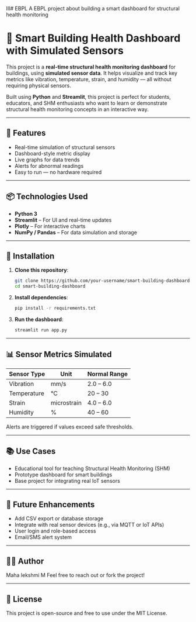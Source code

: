 III# EBPL
A EBPL project about building a smart dashboard for structural health monitoring
# 🏢 Smart Building Health Dashboard with Simulated Sensors

This project is a **real-time structural health monitoring dashboard** for buildings, using **simulated sensor data**. It helps visualize and track key metrics like vibration, temperature, strain, and humidity — all without requiring physical sensors.

Built using **Python** and **Streamlit**, this project is perfect for students, educators, and SHM enthusiasts who want to learn or demonstrate structural health monitoring concepts in an interactive way.

---

## 🚀 Features

- Real-time simulation of structural sensors
- Dashboard-style metric display
- Live graphs for data trends
- Alerts for abnormal readings
- Easy to run — no hardware required

---

## 📦 Technologies Used

- **Python 3**
- **Streamlit** – For UI and real-time updates
- **Plotly** – For interactive charts
- **NumPy / Pandas** – For data simulation and storage

---

## 🔧 Installation

1. **Clone this repository**:
   ```bash
   git clone https://github.com/your-username/smart-building-dashboard.git
   cd smart-building-dashboard
   ```

2. **Install dependencies**:
   ```bash
   pip install -r requirements.txt
   ```

3. **Run the dashboard**:
   ```bash
   streamlit run app.py
   ```

---

## 📊 Sensor Metrics Simulated

| Sensor Type   | Unit       | Normal Range       |
|---------------|------------|--------------------|
| Vibration     | mm/s       | 2.0 – 6.0          |
| Temperature   | °C         | 20 – 30            |
| Strain        | microstrain| 4.0 – 6.0          |
| Humidity      | %          | 40 – 60            |

Alerts are triggered if values exceed safe thresholds.

---

## 📚 Use Cases

- Educational tool for teaching Structural Health Monitoring (SHM)
- Prototype dashboard for smart buildings
- Base project for integrating real IoT sensors

---

## 📌 Future Enhancements

- Add CSV export or database storage
- Integrate with real sensor devices (e.g., via MQTT or IoT APIs)
- User login and role-based access
- Email/SMS alert system

---

## 🧑‍💻 Author

Maha lekshmi M 
Feel free to reach out or fork the project!

---

## 📝 License

This project is open-source and free to use under the MIT License.

